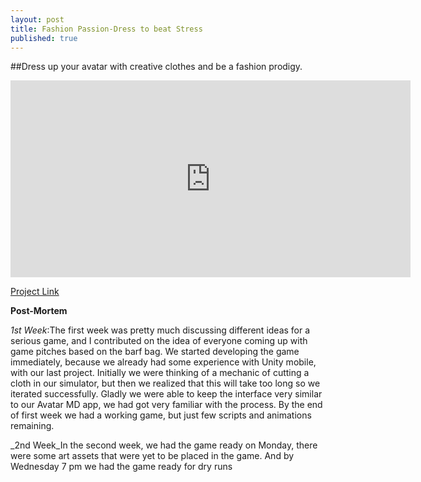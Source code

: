 ```yaml
---
layout: post
title: Fashion Passion-Dress to beat Stress
published: true
---
```



##Dress up your avatar with creative clothes and be a fashion prodigy.
<iframe width="640" height="315" src="https://www.youtube.com/embed/C5SISwJvAtg" frameborder="0" allowfullscreen></iframe>

[Project Link](https://github.com/yashasg/MidnightTexSex "Fashion Passion-Dress to beat Stress")


**Post-Mortem**

_1st Week_:The first week was pretty much discussing different ideas for a serious game, and I
contributed on the idea of everyone coming up with game pitches based on the barf bag.
We started developing the game immediately, because we already had some experience
with Unity mobile, with our last project. Initially we were thinking of a mechanic of cutting a
cloth in our simulator, but then we realized that this will take too long so we iterated
successfully. Gladly we were able to keep the interface very similar to our Avatar MD app,
we had got very familiar with the process. By the end of first week we had a working game,
but just few scripts and animations remaining.

_2nd Week_In the second week, we had the game ready on Monday, there were some art
assets that were yet to be placed in the game. And by Wednesday 7 pm we had the game
ready for dry runs

